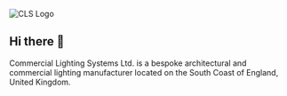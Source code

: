 ![CLS Logo](https://commercial-lighting.co.uk/wp-content/uploads/2020/09/Prime.png)

## Hi there 👋

Commercial Lighting Systems Ltd. is a bespoke architectural and commercial lighting manufacturer located on the South Coast of England, United Kingdom.
